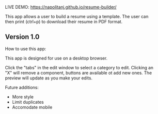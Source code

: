 LIVE DEMO: https://napolitanj.github.io/resume-builder/

This app allows a user to build a resume using a template. The user can then print (ctrl+p) to download their resume in PDF format.

## Version 1.0

How to use this app:

This app is designed for use on a desktop browser.

Click the "tabs" in the edit window to select a category to edit. Clicking an "X" will remove a component, buttons are available ot add new ones. The preview will update as you make your edits.

Future additions:

- More style
- Limit duplicates
- Accomodate mobile
